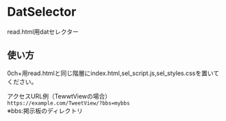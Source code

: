 # DatSelector
read.html用datセレクター
## 使い方  
0ch+用read.htmlと同じ階層にindex.html,sel_script.js,sel_styles.cssを置いてください。 
  
アクセスURL例（TewwtViewの場合）  
```https://example.com/TweetView/?bbs=mybbs```  
※bbs:掲示板のディレクトリ  
